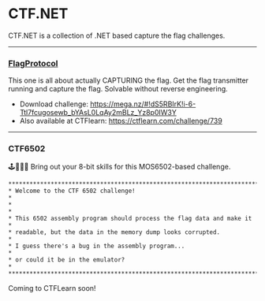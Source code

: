# CTF.NET

CTF.NET is a collection of .NET based capture the flag challenges.

---

### [FlagProtocol](FlagProtocol)

This one is all about actually CAPTURING the flag. Get the flag transmitter running and capture the flag. Solvable without reverse engineering.

* Download challenge: https://mega.nz/#!dS5RBIrK!i-6-Ttl7fcugosewb_bYAsL0LqAy2mBLz_Yz8p0IW3Y
* Also available at CTFlearn: https://ctflearn.com/challenge/739

---

### CTF6502

🕹👨🏻‍💻 Bring out your 8-bit skills for this MOS6502-based challenge.

```
***********************************************************************
* Welcome to the CTF 6502 challenge!                                  *
*                                                                     *
* This 6502 assembly program should process the flag data and make it *
* readable, but the data in the memory dump looks corrupted.          *
* I guess there's a bug in the assembly program...                    *
* or could it be in the emulator?                                     *
***********************************************************************
```

Coming to CTFLearn soon!